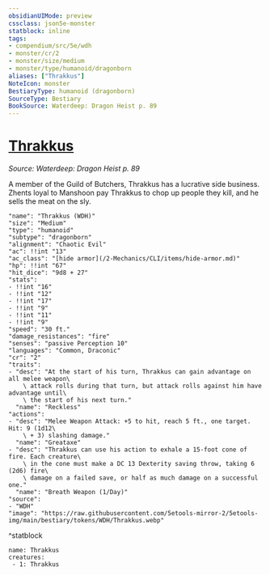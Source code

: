 ```yaml
---
obsidianUIMode: preview
cssclass: json5e-monster
statblock: inline
tags:
- compendium/src/5e/wdh
- monster/cr/2
- monster/size/medium
- monster/type/humanoid/dragonborn
aliases: ["Thrakkus"]
NoteIcon: monster
BestiaryType: humanoid (dragonborn)
SourceType: Bestiary
BookSource: Waterdeep: Dragon Heist p. 89
---
```

# [Thrakkus](2-Mechanics/CLI/bestiary/npc/thrakkus-wdh.md)
*Source: Waterdeep: Dragon Heist p. 89*  

 A member of the Guild of Butchers, Thrakkus has a lucrative side business. Zhents loyal to Manshoon pay Thrakkus to chop up people they kill, and he sells the meat on the sly.

```statblock
"name": "Thrakkus (WDH)"
"size": "Medium"
"type": "humanoid"
"subtype": "dragonborn"
"alignment": "Chaotic Evil"
"ac": !!int "13"
"ac_class": "[hide armor](/2-Mechanics/CLI/items/hide-armor.md)"
"hp": !!int "67"
"hit_dice": "9d8 + 27"
"stats":
- !!int "16"
- !!int "12"
- !!int "17"
- !!int "9"
- !!int "11"
- !!int "9"
"speed": "30 ft."
"damage_resistances": "fire"
"senses": "passive Perception 10"
"languages": "Common, Draconic"
"cr": "2"
"traits":
- "desc": "At the start of his turn, Thrakkus can gain advantage on all melee weapon\
    \ attack rolls during that turn, but attack rolls against him have advantage until\
    \ the start of his next turn."
  "name": "Reckless"
"actions":
- "desc": "Melee Weapon Attack: +5 to hit, reach 5 ft., one target. Hit: 9 (1d12\
    \ + 3) slashing damage."
  "name": "Greataxe"
- "desc": "Thrakkus can use his action to exhale a 15-foot cone of fire. Each creature\
    \ in the cone must make a DC 13 Dexterity saving throw, taking 6 (2d6) fire\
    \ damage on a failed save, or half as much damage on a successful one."
  "name": "Breath Weapon (1/Day)"
"source":
- "WDH"
"image": "https://raw.githubusercontent.com/5etools-mirror-2/5etools-img/main/bestiary/tokens/WDH/Thrakkus.webp"
```
^statblock

```encounter-table
name: Thrakkus
creatures:
 - 1: Thrakkus
```